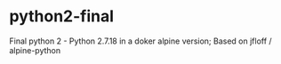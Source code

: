 # python2-final
Final python 2 - Python 2.7.18 in a doker alpine version; Based on  jfloff / alpine-python 
